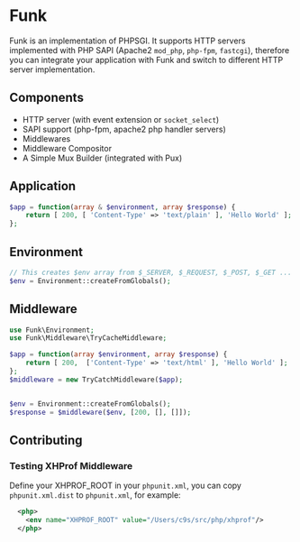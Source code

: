 # Funk

Funk is an implementation of PHPSGI. It supports HTTP servers implemented with PHP SAPI (Apache2 `mod_php`, `php-fpm`, `fastcgi`), therefore you can integrate your application with Funk and switch to different HTTP server implementation.

## Components

- HTTP server (with event extension or `socket_select`)
- SAPI support (php-fpm, apache2 php handler servers)
- Middlewares
- Middleware Compositor
- A Simple Mux Builder (integrated with Pux)


## Application

```php
$app = function(array & $environment, array $response) {
    return [ 200, [ 'Content-Type' => 'text/plain' ], 'Hello World' ];
};
```

## Environment

```php
// This creates $env array from $_SERVER, $_REQUEST, $_POST, $_GET ... 
$env = Environment::createFromGlobals();
```


## Middleware

```php
use Funk\Environment;
use Funk\Middleware\TryCacheMiddleware;

$app = function(array $environment, array $response) {
    return [ 200,  ['Content-Type' => 'text/html' ], 'Hello World' ];
};
$middleware = new TryCatchMiddleware($app);


$env = Environment::createFromGlobals();
$response = $middleware($env, [200, [], []]);
```

## Contributing

### Testing XHProf Middleware


Define your XHPROF_ROOT in your `phpunit.xml`, you can copy `phpunit.xml.dist` to `phpunit.xml`,
for example:

```xml
  <php>
    <env name="XHPROF_ROOT" value="/Users/c9s/src/php/xhprof"/>
  </php>
```

